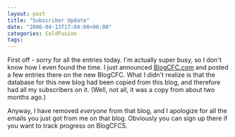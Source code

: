 ```yaml
---
layout: post
title: "Subscriber Update"
date: "2006-04-13T17:04:00+06:00"
categories: ColdFusion 
tags: 
---
```


First off - sorry for all the entries today. I'm actually super busy, so I don't know how I even found the time. I just announced <a href="http://www.blogcfc.com">BlogCFC.com</a> and posted a few entries there on the new BlogCFC. What I didn't realize is that the database for this new blog had been copied from this blog, and therefore had all my subscribers on it. (Well, not all, it was a copy from about two months ago.)

Anyway, I have removed <i>everyone</i> from that blog, and I apologize for all the emails you just got from me on that blog. Obviously you can sign up there if you want to track progress on BlogCFC5.
